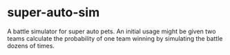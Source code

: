 # super-auto-sim
A battle simulator for super auto pets.
An initial usage might be given two teams calculate the probability of one team winning by simulating the battle dozens of times.
